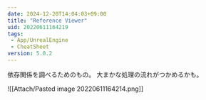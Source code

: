 ```yaml
---
date: 2024-12-20T14:04:03+09:00
title: "Reference Viewer"
uid: 20220611164219
tags:
 - App/UnrealEngine
 - CheatSheet
version: 5.0.2
---
```


依存関係を調べるためのもの。
大まかな処理の流れがつかめるかも。

![[Attach/Pasted image 20220611164214.png]]